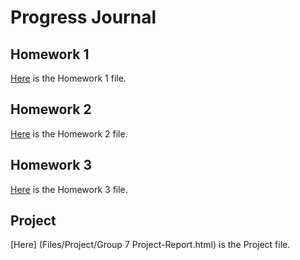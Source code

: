 # Progress Journal
## Homework 1
[Here](Files/HW1/Homework1.html) is the Homework 1 file.

## Homework 2
[Here](Files/HW2/HW2.html) is the Homework 2 file.

## Homework 3
[Here](Files/HW3/HW3.html) is the Homework 3 file.

## Project
[Here] (Files/Project/Group 7 Project-Report.html) is the Project file.